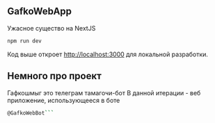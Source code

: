 ## GafkoWebApp

Ужасное существо на NextJS

```bash
npm run dev
```

Код выше откроет [http://localhost:3000](http://localhost:3000) для локальной разработки.

## Немного про проект

Гафкошмыг это телеграм тамагочи-бот 
В данной итерации - веб приложение, использующееся в боте 
```bash
@GafkoWebBot```
